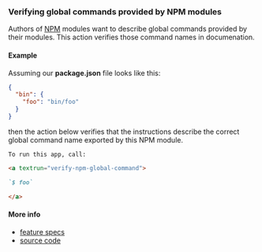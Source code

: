 ### Verifying global commands provided by NPM modules

Authors of [NPM](https://www.npmjs.com) modules want to describe global commands
provided by their modules. This action verifies those command names in
documenation.

#### Example

<a textrun="create-file">

Assuming our **package.json** file looks like this:

```json
{
  "bin": {
    "foo": "bin/foo"
  }
}
```

</a>

then the action below verifies that the instructions describe the correct global
command name exported by this NPM module.

<a textrun="run-markdown-in-textrun">

```markdown
To run this app, call:

<a textrun="verify-npm-global-command">

`$ foo`

</a>
```

</a>

#### More info

- [feature specs](../../features/actions/built-in/verify-npm-global-command/verify-npm-global-command.feature)
- [source code](../../src/actions/built-in/verify-npm-global-command.ts)
